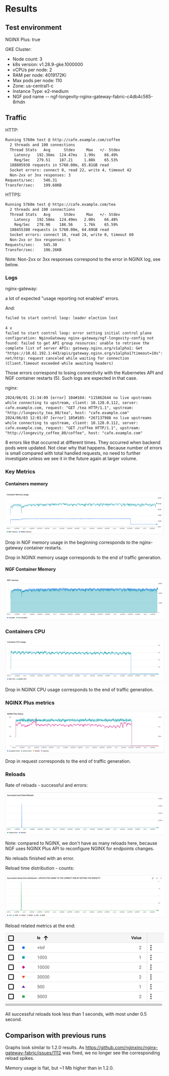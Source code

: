 # Results

## Test environment

NGINX Plus: true

GKE Cluster:

- Node count: 3
- k8s version: v1.28.9-gke.1000000
- vCPUs per node: 2
- RAM per node: 4019172Ki
- Max pods per node: 110
- Zone: us-central1-c
- Instance Type: e2-medium
- NGF pod name -- ngf-longevity-nginx-gateway-fabric-c4db4c565-8rhdn

## Traffic

HTTP:

```text
Running 5760m test @ http://cafe.example.com/coffee
  2 threads and 100 connections
  Thread Stats   Avg      Stdev     Max   +/- Stdev
    Latency   192.36ms  124.47ms   1.99s    66.49%
    Req/Sec   279.51    187.21     1.88k    65.53%
  188805938 requests in 5760.00m, 65.81GB read
  Socket errors: connect 0, read 22, write 4, timeout 42
  Non-2xx or 3xx responses: 3
Requests/sec:    546.31
Transfer/sec:    199.68KB
```

HTTPS:

```text
Running 5760m test @ https://cafe.example.com/tea
  2 threads and 100 connections
  Thread Stats   Avg      Stdev     Max   +/- Stdev
    Latency   192.58ms  124.49ms   2.00s    66.48%
    Req/Sec   278.96    186.56     1.76k    65.59%
  188455380 requests in 5760.00m, 64.69GB read
  Socket errors: connect 10, read 24, write 0, timeout 60
  Non-2xx or 3xx responses: 5
Requests/sec:    545.30
Transfer/sec:    196.26KB
```

Note: Non-2xx or 3xx responses correspond to the error in NGINX log, see below.

### Logs

nginx-gateway:

a lot of expected "usage reporting not enabled" errors.

And:
```text
failed to start control loop: leader election lost

4 x
failed to start control loop: error setting initial control plane configuration: NginxGateway nginx-gateway/ngf-longevity-config not found: failed to get API group resources: unable to retrieve the complete list of server APIs: gateway.nginx.org/v1alpha1: Get "https://10.61.192.1:443/apis/gateway.nginx.org/v1alpha1?timeout=10s": net/http: request canceled while waiting for connection (Client.Timeout exceeded while awaiting headers)
```

Those errors correspond to losing connectivity with the Kubernetes API and NGF container restarts (5). Such logs
are expected in that case.

nginx:

```text
2024/06/01 21:34:09 [error] 104#104: *115862644 no live upstreams while connecting to upstream, client: 10.128.0.112, server: cafe.example.com, request: "GET /tea HTTP/1.1", upstream: "http://longevity_tea_80/tea", host: "cafe.example.com"
2024/06/03 12:01:07 [error] 105#105: *267137988 no live upstreams while connecting to upstream, client: 10.128.0.112, server: cafe.example.com, request: "GET /coffee HTTP/1.1", upstream: "http://longevity_coffee_80/coffee", host: "cafe.example.com"
```

8 errors like that occurred at different times. They occurred when backend pods were updated. Not clear why that happens.
Because number of errors is small compared with total handled requests, no need to further
investigate unless we see it in the future again at larger volume.

### Key Metrics

#### Containers memory

![plus-memory.png](plus-memory.png)

Drop in NGF memory usage in the beginning corresponds to the nginx-gateway container restarts.

Drop in NGINX memory usage corresponds to the end of traffic generation.

#### NGF Container Memory

![plus-ngf-memory.png](plus-ngf-memory.png)

### Containers CPU

![plus-cpu.png](plus-cpu.png)

Drop in NGINX CPU usage corresponds to the end of traffic generation.

### NGINX Plus metrics

![plus-status.png](plus-status.png)

Drop in request corresponds to the end of traffic generation.

### Reloads

Rate of reloads - successful and errors:

![plus-reloads.png](plus-reloads.png)

Note: compared to NGINX, we don't have as many reloads here, because NGF uses NGINX Plus API to reconfigure NGINX
for endpoints changes.

No reloads finished with an error.

Reload time distribution - counts:

![plus-reload-time.png](plus-reload-time.png)

Reload related metrics at the end:

![plus-final-reloads.png](plus-final-reloads.png)

All successful reloads took less than 1 seconds, with most under 0.5 second.

## Comparison with previous runs

Graphs look similar to 1.2.0 results.
As https://github.com/nginxinc/nginx-gateway-fabric/issues/1112 was fixed, we no longer see the corresponding
reload spikes.

Memory usage is flat, but ~1 Mb higher than in 1.2.0.
